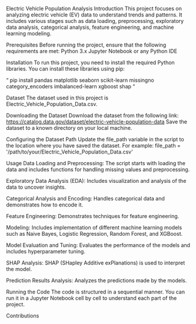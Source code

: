 Electric Vehicle Population Analysis
Introduction
This project focuses on analyzing electric vehicle (EV) data to understand trends and patterns. It includes various stages such as data loading, preprocessing, exploratory data analysis, categorical analysis, feature engineering, and machine learning modeling.

Prerequisites
Before running the project, ensure that the following requirements are met:
Python 3.x
Jupyter Notebook or any Python IDE

Installation
To run this project, you need to install the required Python libraries. You can install these libraries using pip:

“ pip install pandas matplotlib seaborn scikit-learn missingno category_encoders imbalanced-learn xgboost shap “

Dataset
The dataset used in this project is Electric_Vehicle_Population_Data.csv.

Downloading the Dataset
Download the dataset from the following link: https://catalog.data.gov/dataset/electric-vehicle-population-data
Save the dataset to a known directory on your local machine.

Configuring the Dataset Path
Update the file_path variable in the script to the location where you have saved the dataset. For example:
file_path = '/path/to/your/Electric_Vehicle_Population_Data.csv'


Usage
Data Loading and Preprocessing: The script starts with loading the data and includes functions for handling missing values and preprocessing.

Exploratory Data Analysis (EDA): Includes visualization and analysis of the data to uncover insights.

Categorical Analysis and Encoding: Handles categorical data and demonstrates how to encode it.

Feature Engineering: Demonstrates techniques for feature engineering.

Modeling: Includes implementation of different machine learning models such as Naive Bayes, Logistic Regression, Random Forest, and XGBoost.

Model Evaluation and Tuning: Evaluates the performance of the models and includes hyperparameter tuning.

SHAP Analysis: SHAP (SHapley Additive exPlanations) is used to interpret the model.

Prediction Results Analysis: Analyzes the predictions made by the models.

Running the Code
The code is structured in a sequential manner. You can run it in a Jupyter Notebook cell by cell to understand each part of the project.

Contributions 






